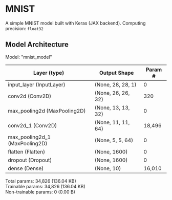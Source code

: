 # MNIST
A simple MNIST model built with Keras (JAX backend).
Computing precision: `float32`

## Model Architecture
Model: "mnist_model"

| Layer (type) | Output Shape | Param # |
|---|---|---|
| input_layer (InputLayer) | (None, 28, 28, 1) | 0 |
| conv2d (Conv2D) | (None, 26, 26, 32) | 320 |
| max_pooling2d (MaxPooling2D) | (None, 13, 13, 32) | 0 |
| conv2d_1 (Conv2D) | (None, 11, 11, 64) | 18,496 |
| max_pooling2d_1 (MaxPooling2D) | (None, 5, 5, 64) | 0 |
| flatten (Flatten) | (None, 1600) | 0 |
| dropout (Dropout) | (None, 1600) | 0 |
| dense (Dense) | (None, 10) | 16,010 |

Total params: 34,826 (136.04 KB) <br>
Trainable params: 34,826 (136.04 KB) <br>
Non-trainable params: 0 (0.00 B) <br>
